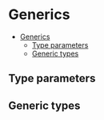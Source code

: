 # Generics

- [Generics](#generics)
  - [Type parameters](#type-parameters)
  - [Generic types](#generic-types)

## Type parameters

## Generic types
